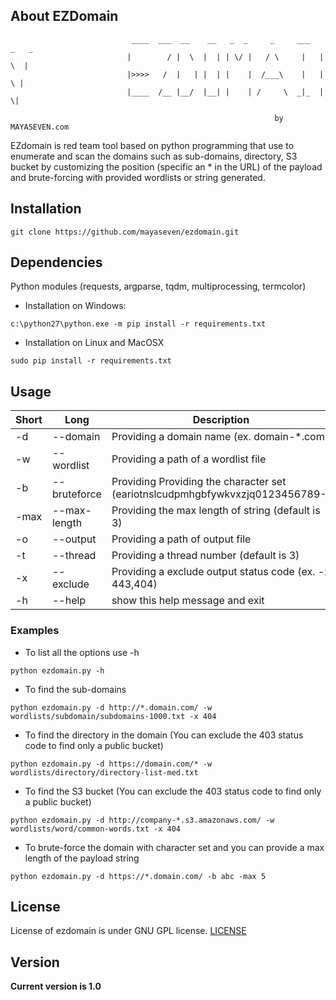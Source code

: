 ## About EZDomain

                               ____  ___  __    __   _  _     _     ___   _   _
                              |        / |  \  |  | | \/ |   / \     |   | \  |
                              |>>>>   /  |   | |  | |    |  /___\    |   |  \ |
                              |____  /__ |__/  |__| |    | /     \  _|_  |   \|

                                                               by MAYASEVEN.com
                                           
EZdomain is red team tool based on python programming that use to enumerate and scan the domains such as sub-domains, directory, S3 bucket by customizing the position (specific an * in the URL) of the payload and brute-forcing with provided wordlists or string generated.

## Installation
```
git clone https://github.com/mayaseven/ezdomain.git
```

## Dependencies
Python modules (requests, argparse, tqdm, multiprocessing, termcolor)

- Installation on Windows:
```
c:\python27\python.exe -m pip install -r requirements.txt
```

- Installation on Linux and MacOSX
```
sudo pip install -r requirements.txt
```

## Usage

| Short         | Long            | Description
| ------------- |-----------------|------------
| -d            | --domain        | Providing a domain name (ex. domain-*.com)
| -w            | --wordlist      | Providing a path of a wordlist file
| -b            | --bruteforce    | Providing Providing the character set (eariotnslcudpmhgbfywkvxzjq0123456789-)
| -max          | --max-length    | Providing the max length of string (default is 3)
| -o            | --output        | Providing a path of output file
| -t            | --thread        | Providing a thread number (default is 3)
| -x            | --exclude       | Providing a exclude output status code (ex. -x 443,404)
| -h            | --help          | show this help message and exit

### Examples
* To list all the options use -h
```
python ezdomain.py -h
```

* To find the sub-domains
```
python ezdomain.py -d http://*.domain.com/ -w wordlists/subdomain/subdomains-1000.txt -x 404
```

* To find the directory in the domain (You can exclude the 403 status code to find only a public bucket)
```
python ezdomain.py -d https://domain.com/* -w wordlists/directory/directory-list-med.txt
```

* To find the S3 bucket (You can exclude the 403 status code to find only a public bucket)
```
python ezdomain.py -d http://company-*.s3.amazonaws.com/ -w wordlists/word/common-words.txt -x 404
```

* To brute-force the domain with character set and you can provide a max length of the payload string
```
python ezdomain.py -d https://*.domain.com/ -b abc -max 5
```

## License
License of ezdomain is under GNU GPL license. [LICENSE](https://github.com/MAYASEVEN/ezdomain/blob/master/LICENSE)

## Version
**Current version is 1.0**
